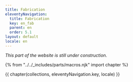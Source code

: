 ```yaml
---
title: Fabrication
eleventyNavigation:
  title: Fabrication
  key: en_fab
  parent: en
  order: 5.1
layout: default
locale: en
---
```


*This part of the website is still under construction.*

{% from "../../_includes/parts/macros.njk" import chapter %}

{{ chapter(collections, eleventyNavigation.key, locale) }}